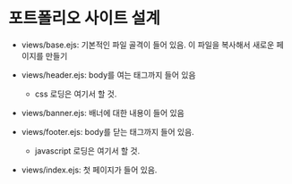 # 포트폴리오 사이트 설계

- views/base.ejs: 기본적인 파일 골격이 들어 있음. 이 파일을 복사해서 새로운 페이지를 만들기
- views/header.ejs: body를 여는 태그까지 들어 있음
    - css 로딩은 여기서 할 것.
- views/banner.ejs: 배너에 대한 내용이 들어 있음
- views/footer.ejs: body를 닫는 태그까지 들어 있음.
    - javascript 로딩은 여기서 할 것.

- views/index.ejs: 첫 페이지가 들어 있음.
